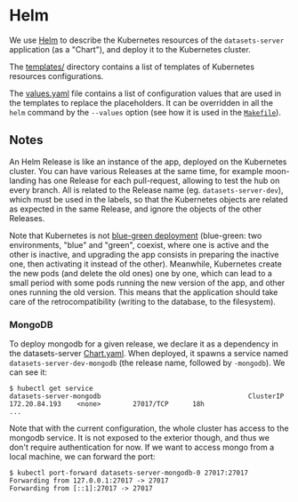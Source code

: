 # Helm

We use [Helm](https://helm.sh/docs/intro/using_helm/) to describe the Kubernetes resources of the `datasets-server` application (as a "Chart"), and deploy it to the Kubernetes cluster.

The [templates/](../charts/datasets-server/templates) directory contains a list of templates of Kubernetes resources configurations.

The [values.yaml](../charts/datasets-server/values.yaml) file contains a list of configuration values that are used in the templates to replace the placeholders. It can be overridden in all the `helm` command by the `--values` option (see how it is used in the [`Makefile`](../charts/datasets-server/Makefile)).

## Notes

An Helm Release is like an instance of the app, deployed on the Kubernetes cluster. You can have various Releases at the same time, for example moon-landing has one Release for each pull-request, allowing to test the hub on every branch. All is related to the Release name (eg. `datasets-server-dev`), which must be used in the labels, so that the Kubernetes objects are related as expected in the same Release, and ignore the objects of the other Releases.

Note that Kubernetes is not [blue-green deployment](https://en.wikipedia.org/wiki/Blue-green_deployment) (blue-green: two environments, "blue" and "green", coexist, where one is active and the other is inactive, and upgrading the app consists in preparing the inactive one, then activating it instead of the other). Meanwhile, Kubernetes create the new pods (and delete the old ones) one by one, which can lead to a small period with some pods running the new version of the app, and other ones running the old version. This means that the application should take care of the retrocompatibility (writing to the database, to the filesystem).

### MongoDB

To deploy mongodb for a given release, we declare it as a dependency in the datasets-server [Chart.yaml](../charts/datasets-server/Chart.yaml). When deployed, it spawns a service named `datasets-server-dev-mongodb` (the release name, followed by `-mongodb`). We can see it:

```
$ hubectl get service
datasets-server-mongodb                                     ClusterIP   172.20.84.193    <none>        27017/TCP      18h
...
```

Note that with the current configuration, the whole cluster has access to the mongodb service. It is not exposed to the exterior though, and thus we don't require authentication for now. If we want to access mongo from a local machine, we can forward the port:

```
$ kubectl port-forward datasets-server-mongodb-0 27017:27017
Forwarding from 127.0.0.1:27017 -> 27017
Forwarding from [::1]:27017 -> 27017
```
